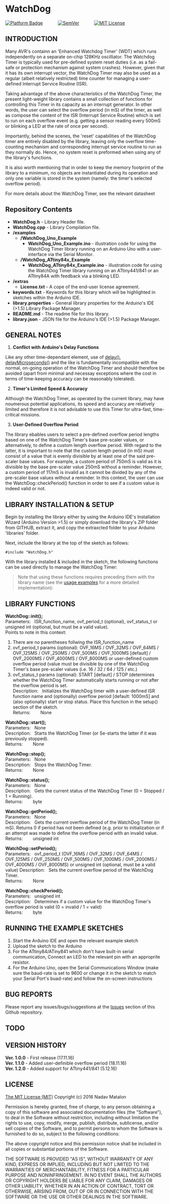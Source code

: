 
# WatchDog

[![Platform Badge](https://img.shields.io/badge/platform-Arduino-orange.svg)](https://www.arduino.cc/)
&nbsp;&nbsp;&nbsp;&nbsp;&nbsp;&nbsp;&nbsp;&nbsp;&nbsp;&nbsp;
[![SemVer](https://img.shields.io/badge/SemVer-1.2.0-brightgreen.svg)](http://semver.org/)
&nbsp;&nbsp;&nbsp;&nbsp;&nbsp;&nbsp;&nbsp;&nbsp;&nbsp;&nbsp;
[![MIT License](https://img.shields.io/badge/license-MIT-blue.svg)](https://opensource.org/licenses/MIT)

## INTRODUCTION

Many AVR's containn an 'Enhanced Watchdog Timer' (WDT) which runs independently on a separate on-chip 128KHz oscilliator. The Watchdog Timer is typically used for pre-defined system reset duties (i.e. as a fail-safe or protection mechanism against system crashes). However, given that it has its own interrupt vector, the WatchDog Timer may also be used as a regular (albeit relatively restricted) time counter for managing a user-defined Interrupt Service Routine (ISR).

Taking advantage of the above characteristics of the WatchDog Timer, the present light-weight library contains a small collection of functions for controlling this Timer in its capacity as an interrupt generator. In other words, the user can select the overflow period (in mS) of the timer, as well as compose the content of the ISR (Interrupt Service Routine) which is set to run on each overflow event (e.g. getting a sensor reading every 500mS or blinking a LED at the rate of once per second).

Importantly, behind the scenes, the 'reset' capabilities of the WatchDog timer are entirely disabled by the library, leaving only the overflow time-counting mechanism and corresponding interrupt service routine to run as they normally do. Hence, no system reset is preformed when using any of the library's functions.

It is also worth mentioning that in order to keep the memory footprint of the library to a minimum, no objects are instantiated during its operation and only one variable is stored in the system (namely: the timer's selected overflow period).

For more details about the WatchDog Timer, see the relevant datasheet

## Repository Contents

- **WatchDog.h** - Library Header file.  
- **WatchDog.cpp** - Library Compilation file.  
- **/examples**   
  - **/WatchDog_Uno_Example**  
    - **WatchDog_Uno_Example.ino** - illustration code for using the WatchDog Timer library running on an Arduino Uno with a user-interface via the Serial Monitor.  
  - **/WatchDog_ATtiny84x_Example**  
    - **WatchDog_ATtiny84x_Example.ino** - illustration code for using the WatchDog Timer library running on an ATtiny441/841 or an ATtiny84A with feedback via a blinking LED.  
- **/extras**
  - **License.txt** - A cope of the end-user license agreement.  
- **keywords.txt** - Keywords for this library which will be highlighted in sketches within the Arduino IDE.  
- **library.properties** - General library properties for the Arduino's IDE (>1.5) Library Package Manager.  
- **README.md** - The readme file for this library.  
- **library.json** - JSON file for the Arduino's IDE (>1.5) Package Manager.  


## GENERAL NOTES

1) __Conflict with Arduino's Delay Functions__

Like any other time-dependant element, use of [delay()](https://www.arduino.cc/en/Reference/Delay), [delayMicroseconds()](https://www.arduino.cc/en/Reference/DelayMicroseconds) and the like is fundamentally incompatible with the normal, on-going operation of the WatchDog Timer and should therefore be avoided (apart from minimal and necessay exceptions where the cost in terms of time-keeping accuracy can be reasonably tolerated).

2) __Timer's Limited Speed & Accuracy__

Although the WatchDog Timer, as operated by the current library, may have noumerous potential applications, its speed and accuracy are relatively limited and therefore it is not advisable to use this Timer for ultra-fast, time-critical missions.

3) __User-Defined Overflow Period__

The library ebables users to select a pre-defined overflow period lengths based on one of the WatchDog Timer's base pre-scaler values, or alternatively, to define a custom length overflow period. With regard to the latter, it is important to note that the custom length period (in mS) must consist of a value that is evenly divisible by at least one of the said pre-scaler base values. For example, a custom period of 750mS is valid as it is divisible by the base pre-scaler value 250mS without a reminder. However, a custom period of 117mS is invalid as it cannot be divided by any of the pre-scaler base values without a reminder. In this context, the user can use the WatchDog::checkPeriod() function in order to see if a custom value is indeed valid or not.


## LIBRARY INSTALLATION & SETUP

Begin by installing the library either by using the Arduino IDE's Installation Wizard (Arduino Version >1.5) or simply download the library's ZIP folder from GITHUB, extract it, and copy the extraxcted folder to your Arduino 'libraries' folder.

Next, include the library at the top of the sketch as follows:

```
#include "WatchDog.h"
```

With the library installed & included in the sketch, the following functions can be used directly to manage the WatchDog Timer:

>Note that using these functions requires preceding them with the library name (see the [usage examples](https://github.com/nadavmatalon/WatchDog/blob/master/examples) for a more detailed implementation):


## LIBRARY FUNCTIONS

__WatchDog::init();__  
Parameters:&nbsp;&nbsp;&nbsp;ISR_function_name, ovf_period_t (optional), ovf_status_t or unsigned int (optional, but must be a valid value).  
Points to note in this context:  
1) There are no parentheses follwing the ISR_function_name  
2) ovf_period_t params (optional): OVF_16MS   / OVF_32MS   / OVF_64MS   / OVF_125MS  / OVF_250MS / OVF_500MS  / OVF_1000MS [default] / OVF_2000MS / OVF_4000MS / OVF_8000MS or user-defined custom overflow period (value must be divisible by one of the WatchDog Timer's base pre-scaler values (i.e. 16 / 32 / 64 / 125 / etc.)  
3) ovf_status_t params (optional): START [default] / STOP (determines whether the WatchDog Timer automatically starts running or not after the overflow period is set.  
Description:&nbsp;&nbsp;&nbsp;Initializes the WatchDog timer with a user-defined ISR function name and (optionally) overflow period [default: 1000mS] and (also optionally) start or stop status. Place this function in the setup() section of the sketch.   
Returns:&nbsp;&nbsp;&nbsp;&nbsp;&nbsp;&nbsp;&nbsp;&nbsp;None  

__WatchDog::start();__  
Parameters:&nbsp;&nbsp;&nbsp;None  
Description:&nbsp;&nbsp;&nbsp;Starts the WatchDog Timer (or Se-starts the latter if it was previously stopped).  
Returns:&nbsp;&nbsp;&nbsp;&nbsp;&nbsp;&nbsp;&nbsp;&nbsp;None 

__WatchDog::stop();__  
Parameters:&nbsp;&nbsp;&nbsp;None  
Description:&nbsp;&nbsp;&nbsp;Stops the WatchDog Timer.  
Returns:&nbsp;&nbsp;&nbsp;&nbsp;&nbsp;&nbsp;&nbsp;&nbsp;None 

__WatchDog::status();__  
Parameters:&nbsp;&nbsp;&nbsp;None  
Description:&nbsp;&nbsp;&nbsp;Gets the current status of the WatchDog Timer (0 = Stopped / 1 = Running).  
Returns:&nbsp;&nbsp;&nbsp;&nbsp;&nbsp;&nbsp;&nbsp;&nbsp;byte   

__WatchDog::getPeriod();__  
Parameters:&nbsp;&nbsp;&nbsp;None  
Description:&nbsp;&nbsp;&nbsp;Gets the current overflow period of the WatchDog Timer (in mS). Returns 0 if period has not been defined (e.g. prior to initialization or if an attempt was made to define the overflow period with an invalid value.   
Returns:&nbsp;&nbsp;&nbsp;&nbsp;&nbsp;&nbsp;&nbsp;&nbsp;unsigned int   

__WatchDog::setPeriod();__  
Parameters:&nbsp;&nbsp;&nbsp;ovf_period_t (OVF_16MS / OVF_32MS / OVF_64MS / OVF_125MS / OVF_250MS / OVF_500MS  / OVF_1000MS / OVF_2000MS / OVF_4000MS / OVF_8000MS) or unsigned int (optional, must be a valid value)
Description:&nbsp;&nbsp;&nbsp;Sets the current overflow period of the WatchDog Timer.  
Returns:&nbsp;&nbsp;&nbsp;&nbsp;&nbsp;&nbsp;&nbsp;&nbsp;None     

__WatchDog::checkPeriod();__  
Parameters:&nbsp;&nbsp;&nbsp;unsigned int  
Description:&nbsp;&nbsp;&nbsp;Determines if a custom value for the WatchDog Timer's overflow period is valid (0 = invalid / 1 = valid)   
Returns:&nbsp;&nbsp;&nbsp;&nbsp;&nbsp;&nbsp;&nbsp;&nbsp;byte     


## RUNNING THE EXAMPLE SKETCHES

1) Start the Arduino IDE and open the relevant example sketch  
2) Upload the sketch to the Arduino  
3) For the ATtiny84/ATiny841 which don't have built-in serial communication, Connect an LED to the relevant pin with an approprite resistor.  
4) For the Arduino Uno, open the Serial Communications Window (make sure the baud-rate is set to 9600 or change it in the sketch to match your Serial Port's buad-rate) and follow the on-screen instructions  

## BUG REPORTS

Please report any issues/bugs/suggestions at the [Issues](https://github.com/nadavmatalon/WatchDog/issues) section of this Github repository.

## TODO

## VERSION HISTORY

__Ver. 1.0.0__ - First release (17.11.16)  
__Ver. 1.1.0__ - Added user-definible overflow period (18.11.16)  
__Ver. 1.2.0__ - Added support for ATtiny441/841 (5.12.16)

## LICENSE

[The MIT License (MIT)](https://opensource.org/licenses/MIT)
Copyright (c) 2016 Nadav Matalon

Permission is hereby granted, free of charge, to any person obtaining a copy of this software and associated documentation files (the "Software"), to deal in the Software without restriction, including without limitation the rights to use, copy, modify, merge, publish, distribute, sublicense, and/or sell copies of the Software, and to permit persons to whom the Software is furnished to do so, subject to the following conditions:

The above copyright notice and this permission notice shall be included in all copies or substantial portions of the Software.

THE SOFTWARE IS PROVIDED "AS IS", WITHOUT WARRANTY OF ANY KIND, EXPRESS OR IMPLIED, INCLUDING BUT NOT LIMITED TO THE WARRANTIES OF MERCHANTABILITY, FITNESS FOR A PARTICULAR PURPOSE AND NONINFRINGEMENT. IN NO EVENT SHALL THE AUTHORS OR COPYRIGHT HOLDERS BE LIABLE FOR ANY CLAIM, DAMAGES OR OTHER LIABILITY, WHETHER IN AN ACTION OF CONTRACT, TORT OR OTHERWISE, ARISING FROM, OUT OF OR IN CONNECTION WITH THE SOFTWARE OR THE USE OR OTHER DEALINGS IN THE SOFTWARE.


